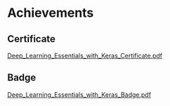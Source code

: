 

# Achievements
## Certificate
[Deep_Learning_Essentials_with_Keras_Certificate.pdf](https://prod-files-secure.s3.us-west-2.amazonaws.com/03e82b26-cccb-4906-bb56-adabcbdc0655/f5cf1405-8a02-49a4-beb6-3d50b033ba6e/Deep_Learning_Essentials_with_Keras_Certificate.pdf?X-Amz-Algorithm=AWS4-HMAC-SHA256&X-Amz-Content-Sha256=UNSIGNED-PAYLOAD&X-Amz-Credential=ASIAZI2LB466V24WHQT6%2F20250129%2Fus-west-2%2Fs3%2Faws4_request&X-Amz-Date=20250129T201545Z&X-Amz-Expires=3600&X-Amz-Security-Token=IQoJb3JpZ2luX2VjEIv%2F%2F%2F%2F%2F%2F%2F%2F%2F%2FwEaCXVzLXdlc3QtMiJGMEQCIE67chI0xSKLmU11sal2eZe%2BBjmOnMuuOs0Ln9Kr0IHVAiBa2MTUl3TBcM14zXkJ9AnvQdswzuqhZyPC%2Fgt%2BvP8FRyqIBAiU%2F%2F%2F%2F%2F%2F%2F%2F%2F%2F8BEAAaDDYzNzQyMzE4MzgwNSIMaTy5nH866k87dnNtKtwDZyilk88XzCEZ4WdAG%2FcjRqbgkwIkVhV3xhmknA5Dln1wqdvrGdFctTn65dc%2BaS1h3Gkd6gWkVsxRyIdzJBlO4FmYv%2Fp52RiPaJvsre77yQL9PPBGy4AuOf%2B4KGqq88a1psOHR9RS24RZ9dj3C4wgixGd7DgYBeJbTMljUyWOduyI2U0dTWYjTE997tHRn0wKO0D7RokcVQAGZd0UHwxvzTfqYZZyuCH7sUGMi1GQLDyFd9LYfaY8f1H%2FNJY57G8WHZqcdUnjr9LbRPIlmwV54un%2F2ra%2FtmQMcY8qybyiEp867B%2BrAM41zZQv1ST4wzccNKJLkH1VZq68SlwVp%2F4VCMxBSypA9zp8TEw1dJAbIGCOK8k1TX7F4p4rlap7y3iaexS9YAokss9lHQjl6Rl7A9QgD5F6Ey2mBGCnTDY%2BGRpS8tn%2FgywCBWHtvSf6FGtP8yE9qFfaOrPM5jHLqlulGrno5RMKQV0xqTHUNc9HesOcT6ECdOSCd07gb4%2BvqF0tpRG5tKivPqSoLF%2BAn%2Bi0u7oVhHBA9jQ%2BxeWFO6sVMrTFg4EquocMdepiNti0PkEFQaosXJ1J2p8e3Ybrr6fBa9XsqfmKxFwaJOKYpnYc9rSN%2BfWZhBxore8TWDwwhPbpvAY6pgEV1gcaqRHZWk8sqMjVWj3WxQVeTGx%2FABskZN3piFaA%2B9NAUaCrkt72xXZu%2FpYN3EnmRPNx1fFzFf7xm5t430IGLOPiwq5ovtkvD1fMbPIBnIuqVxyIUzxZM3HANypF2CMZLR6W7xi6UGv%2BjAcsxkBN8p%2F4Xztnz6ExnED73NjrQHOCLr4zJr84I0YSB0kXfsd4DI6hFsCJ8yJGjMomVsE%2Bqo9CLh6d&X-Amz-Signature=a709a134959e6b31f562ecfee756b2bba834af9a8bd45877503cb6e1b7e3cd9d&X-Amz-SignedHeaders=host&x-id=GetObject)
## Badge
[Deep_Learning_Essentials_with_Keras_Badge.pdf](https://prod-files-secure.s3.us-west-2.amazonaws.com/03e82b26-cccb-4906-bb56-adabcbdc0655/5c209097-6d96-477f-a031-edc11aa6225f/Deep_Learning_Essentials_with_Keras_Badge.pdf?X-Amz-Algorithm=AWS4-HMAC-SHA256&X-Amz-Content-Sha256=UNSIGNED-PAYLOAD&X-Amz-Credential=ASIAZI2LB466V24WHQT6%2F20250129%2Fus-west-2%2Fs3%2Faws4_request&X-Amz-Date=20250129T201545Z&X-Amz-Expires=3600&X-Amz-Security-Token=IQoJb3JpZ2luX2VjEIv%2F%2F%2F%2F%2F%2F%2F%2F%2F%2FwEaCXVzLXdlc3QtMiJGMEQCIE67chI0xSKLmU11sal2eZe%2BBjmOnMuuOs0Ln9Kr0IHVAiBa2MTUl3TBcM14zXkJ9AnvQdswzuqhZyPC%2Fgt%2BvP8FRyqIBAiU%2F%2F%2F%2F%2F%2F%2F%2F%2F%2F8BEAAaDDYzNzQyMzE4MzgwNSIMaTy5nH866k87dnNtKtwDZyilk88XzCEZ4WdAG%2FcjRqbgkwIkVhV3xhmknA5Dln1wqdvrGdFctTn65dc%2BaS1h3Gkd6gWkVsxRyIdzJBlO4FmYv%2Fp52RiPaJvsre77yQL9PPBGy4AuOf%2B4KGqq88a1psOHR9RS24RZ9dj3C4wgixGd7DgYBeJbTMljUyWOduyI2U0dTWYjTE997tHRn0wKO0D7RokcVQAGZd0UHwxvzTfqYZZyuCH7sUGMi1GQLDyFd9LYfaY8f1H%2FNJY57G8WHZqcdUnjr9LbRPIlmwV54un%2F2ra%2FtmQMcY8qybyiEp867B%2BrAM41zZQv1ST4wzccNKJLkH1VZq68SlwVp%2F4VCMxBSypA9zp8TEw1dJAbIGCOK8k1TX7F4p4rlap7y3iaexS9YAokss9lHQjl6Rl7A9QgD5F6Ey2mBGCnTDY%2BGRpS8tn%2FgywCBWHtvSf6FGtP8yE9qFfaOrPM5jHLqlulGrno5RMKQV0xqTHUNc9HesOcT6ECdOSCd07gb4%2BvqF0tpRG5tKivPqSoLF%2BAn%2Bi0u7oVhHBA9jQ%2BxeWFO6sVMrTFg4EquocMdepiNti0PkEFQaosXJ1J2p8e3Ybrr6fBa9XsqfmKxFwaJOKYpnYc9rSN%2BfWZhBxore8TWDwwhPbpvAY6pgEV1gcaqRHZWk8sqMjVWj3WxQVeTGx%2FABskZN3piFaA%2B9NAUaCrkt72xXZu%2FpYN3EnmRPNx1fFzFf7xm5t430IGLOPiwq5ovtkvD1fMbPIBnIuqVxyIUzxZM3HANypF2CMZLR6W7xi6UGv%2BjAcsxkBN8p%2F4Xztnz6ExnED73NjrQHOCLr4zJr84I0YSB0kXfsd4DI6hFsCJ8yJGjMomVsE%2Bqo9CLh6d&X-Amz-Signature=c68caa2fc30bce1e92076283b19edf64bb72435043dea34e93f96aebf85c6209&X-Amz-SignedHeaders=host&x-id=GetObject)

